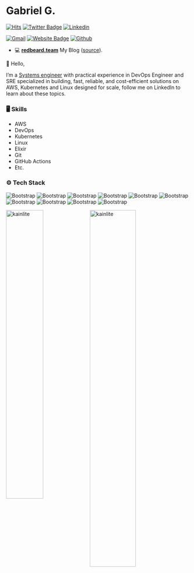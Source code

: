 # Gabriel G.

[![Hits](https://hits.seeyoufarm.com/api/count/incr/badge.svg?url=https%3A%2F%2Fgithub.com%2Fkainlite%2Fkainlite&count_bg=%2379C83D&title_bg=%23555555&icon=&icon_color=%23E7E7E7&title=Profile+Views&edge_flat=false)](https://hits.seeyoufarm.com)
[![Twitter Badge](https://img.shields.io/badge/-Twitter-1da1f2?labelColor=1da1f2&logo=twitter&logoColor=white&link=https://twitter.com/kainlite)](https://twitter.com/kainlite)
[![Linkedin](https://img.shields.io/badge/-LinkedIn-blue?style=flat&logo=Linkedin&logoColor=white)](https://www.linkedin.com/in/gabrielgarrido/)

[![Gmail](https://img.shields.io/badge/-Gmail-c14438?style=flat&logo=Gmail&logoColor=white)](mailto:kainlite@gmail.com)
[![Website Badge](https://img.shields.io/badge/-Website-c14438?style=flat&logo=Google-Chrome&logoColor=white&link=https://techsquad.rocks)](https://techsquad.rocks)
[![Github](https://img.shields.io/github/followers/kainlite?label=Follow&style=social)](https://github.com/kainlite)

- 💻 [**redbeard.team**](https://redbeard.team) My Blog ([source](https://github.com/kainlite/tr)).

👋 Hello,

I’m a [Systems engineer](https://www.linkedin.com/in/gabrielgarrido/) with practical experience in DevOps Engineer and SRE specialized in building, fast, reliable, and cost-efficient solutions on AWS, Kubernetes and Linux designed for scale, follow me on LinkedIn to learn about these topics.

### 🖥 Skills

- AWS
- DevOps
- Kubernetes
- Linux
- Elixir
- Git
- GitHub Actions
- Etc.

### ⚙️ Tech Stack

![Bootstrap](https://img.shields.io/badge/-Docker-05122A?style=flat-square&logo=Docker&color=353535) ![Bootstrap](https://img.shields.io/badge/-Kubernetes-05122A?style=flat-square&logo=Kubernetes&color=353535) ![Bootstrap](https://img.shields.io/badge/-Elixir-05122A?style=flat-square&logo=Elixir&color=353535) ![Bootstrap](https://img.shields.io/badge/-MongoDB-05122A?style=flat-square&logo=MongoDB&color=353535) ![Bootstrap](https://img.shields.io/badge/-MySQL-05122A?style=flat-square&logo=MySQL&color=353535) ![Bootstrap](https://img.shields.io/badge/-PostgreSQL-05122A?style=flat-square&logo=PostgreSQL&color=353535) ![Bootstrap](https://img.shields.io/badge/-Typescript-05122A?style=flat-square&logo=Typescript&color=353535) ![Bootstrap](https://img.shields.io/badge/-Node.js-05122A?style=flat-square&logo=Node.js&color=353535) ![Bootstrap](https://img.shields.io/badge/-Bash-05122A?style=flat-square&logo=Bash&color=353535) ![Bootstrap](https://img.shields.io/badge/-Terraform-05122A?style=flat-square&logo=Terraform&color=353535) 

<div>
  <img width="45%" align="left" src="https://github-readme-stats.vercel.app/api/top-langs?username=kainlite&show_icons=true&locale=en&layout=compact" alt="kainlite" />
  <img width="50%"  src="https://github-readme-streak-stats.herokuapp.com/?user=kainlite&" alt="kainlite" />
</div>
